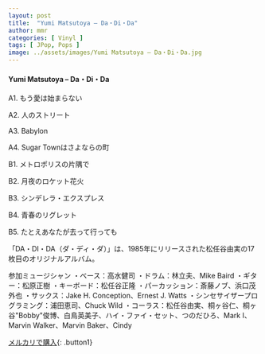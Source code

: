 ```yaml
---
layout: post
title:  "Yumi Matsutoya – Da・Di・Da"
author: mmr
categories: [ Vinyl ]
tags: [ JPop, Pops ]
image: ../assets/images/Yumi Matsutoya – Da・Di・Da.jpg
---
```


#### Yumi Matsutoya – Da・Di・Da

A1. もう愛は始まらない

A2. 人のストリート

A3. Babylon

A4. Sugar Townはさよならの町

B1. メトロポリスの片隅で

B2. 月夜のロケット花火

B3. シンデレラ・エクスプレス

B4. 青春のリグレット

B5. たとえあなたが去って行っても

「DA・DI・DA（ダ・ディ・ダ）」は、1985年にリリースされた松任谷由実の17枚目のオリジナルアルバム。

参加ミュージシャン
・ベース：高水健司
・ドラム：林立夫、Mike Baird
・ギター：松原正樹
・キーボード：松任谷正隆
・パーカッション：斎藤ノブ、浜口茂外也
・サックス：Jake H. Conception、Ernest J. Watts
・シンセサイザープログラミング：浦田恵司、Chuck Wild
・コーラス：松任谷由実、桐ヶ谷仁、桐ヶ谷"Bobby"俊博、白鳥英美子、ハイ・ファイ・セット、つのだひろ、Mark I、Marvin Walker、Marvin Baker、Cindy

[メルカリで購入](https://jp.mercari.com/item/m46295874765){: .button1}

